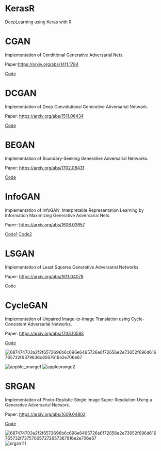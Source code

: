 # KerasR

DeepLearning using Keras with R







# CGAN
Implementation of Conditional Generative Adversarial Nets.

Paper:https://arxiv.org/abs/1411.1784

[Code](https://github.com/LeeGyeongTak/KerasR/blob/master/CGAN.R)



# DCGAN
Implementation of Deep Convolutional Generative Adversarial Network.

Paper: https://arxiv.org/abs/1511.06434

[Code](https://github.com/LeeGyeongTak/KerasR/blob/master/DCGAN.R)


# BEGAN
Implementation of Boundary-Seeking Generative Adversarial Networks.

Paper: https://arxiv.org/abs/1702.08431

[Code](https://github.com/LeeGyeongTak/KerasR/blob/master/BEGAN.R)

# InfoGAN
Implementation of InfoGAN: Interpretable Representation Learning by Information Maximizing Generative Adversarial Nets.

Paper: https://arxiv.org/abs/1606.03657

[Code1](https://github.com/LeeGyeongTak/KerasR/blob/master/InfoGAN_Latent_categorical.R)
[Code2](https://github.com/LeeGyeongTak/KerasR/blob/master/InfoGAN_latent_numeric.R)

# LSGAN
Implementation of Least Squares Generative Adversarial Networks.

Paper: https://arxiv.org/abs/1611.04076

[Code](https://github.com/LeeGyeongTak/KerasR/blob/master/LSGAN.R)


# CycleGAN
Implementation of Unpaired Image-to-Image Translation using Cycle-Consistent Adversarial Networks.

Paper: https://arxiv.org/abs/1703.10593

[Code](https://github.com/LeeGyeongTak/KerasR/blob/master/CycleGAN.R)


![687474703a2f2f6572696b6c696e6465726e6f72656e2e73652f696d616765732f6379636c6567616e2e706e67](https://user-images.githubusercontent.com/15728592/38810930-2310def4-41c3-11e8-93e4-27926851c2d2.png)

![appble_orange1](https://user-images.githubusercontent.com/15728592/38816457-14e4a6ae-41d1-11e8-8b06-b2f74944a2b8.png)
![appleorange2](https://user-images.githubusercontent.com/15728592/38816460-15106fd2-41d1-11e8-9ae1-6a095a8dc8fb.png)


# SRGAN
Implementation of Photo-Realistic Single Image Super-Resolution Using a Generative Adversarial Network.

Paper: https://arxiv.org/abs/1609.04802

[Code](https://github.com/LeeGyeongTak/KerasR/blob/master/SRGAN.R)

![687474703a2f2f6572696b6c696e6465726e6f72656e2e73652f696d616765732f737570657272657367616e2e706e67](https://user-images.githubusercontent.com/15728592/38812657-e5f0dec0-41c7-11e8-9b78-36fd8a380b36.png)
![srgan111](https://user-images.githubusercontent.com/15728592/38816789-dc4c30fe-41d1-11e8-96aa-ef4509019ced.png)

